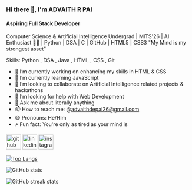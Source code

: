 ### Hi there 👋, I'm **ADVAITH R PAI**
#### Aspiring Full Stack Developer
Computer Science & Artificial Intelligence Undergrad | MITS'26 | 
AI Enthusiast 🧑‍💻 | Python | DSA | C | GitHub | HTML5 | CSS3
"My Mind is my strongest asset"

Skills: Python , DSA , Java , HTML , CSS , Git

- 🔭 I’m currently working on enhancing my skills in HTML & CSS 
- 🌱 I’m currently learning  JavaScript 
- 👯 I’m looking to collaborate on Artificial Intelligence related projects & hackathons  
- 🤔 I’m looking for help with Web Development 
- 💬 Ask me about literally anything 
- 📫 How to reach me: @advaithdepai26@gmail.com 
- 😄 Pronouns: He/Him 
- ⚡ Fun fact: You're only as tired as your mind is 


[<img src='https://cdn.jsdelivr.net/npm/simple-icons@3.0.1/icons/github.svg' alt='github' height='40'>](https://github.com/aridepai17)  [<img src='https://cdn.jsdelivr.net/npm/simple-icons@3.0.1/icons/linkedin.svg' alt='linkedin' height='40'>](https://www.linkedin.com/in/advaithrpai/)  [<img src='https://cdn.jsdelivr.net/npm/simple-icons@3.0.1/icons/instagram.svg' alt='instagram' height='40'>](https://www.instagram.com/advaithrpai/)  

[![Top Langs](https://github-readme-stats.vercel.app/api/top-langs/?username=aridepai17)](https://github.com/anuraghazra/github-readme-stats)

![GitHub stats](https://github-readme-stats.vercel.app/api?username=aridepai17&show_icons=true)  

![GitHub streak stats](https://streak-stats.demolab.com/?user=aridepai17)  


